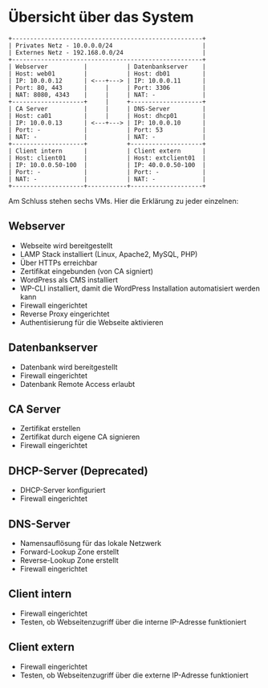 # Übersicht über das System

```
+-----------------------------------------------------+
| Privates Netz - 10.0.0.0/24                         |
| Externes Netz - 192.168.0.0/24                      |
+-----------------------------------------------------+
| Webserver          |           | Datenbankserver    |
| Host: web01        |           | Host: db01         |
| IP: 10.0.0.12      | <---+---> | IP: 10.0.0.11      |
| Port: 80, 443      |     |     | Port: 3306         |
| NAT: 8080, 4343    |     |     | NAT: -             |
+--------------------+     |     +--------------------+
| CA Server          |     |     | DNS-Server         |
| Host: ca01         |     |     | Host: dhcp01       |
| IP: 10.0.0.13      | <---+---> | IP: 10.0.0.10      |
| Port: -            |           | Port: 53           |
| NAT: -             |           | NAT: -             |
+--------------------+           +--------------------+
| Client intern      |           | Client extern      |
| Host: client01     |           | Host: extclient01  |
| IP: 10.0.0.50-100  |           | IP: 40.0.0.50-100  |
| Port: -            |           | Port: -            |
| NAT: -             |           | NAT: -             |
+--------------------+-----------+--------------------+
```

Am Schluss stehen sechs VMs. Hier die Erklärung zu jeder einzelnen:

## Webserver
- Webseite wird bereitgestellt
- LAMP Stack installiert (Linux, Apache2, MySQL, PHP)
- Über HTTPs erreichbar
- Zertifikat eingebunden (von CA signiert)
- WordPress als CMS installiert
- WP-CLI installiert, damit die WordPress Installation automatisiert werden kann
- Firewall eingerichtet
- Reverse Proxy eingerichtet
- Authentisierung für die Webseite aktivieren

## Datenbankserver
- Datenbank wird bereitgestellt
- Firewall eingerichtet
- Datenbank Remote Access erlaubt

## CA Server
- Zertifikat erstellen
- Zertifikat durch eigene CA signieren
- Firewall eingerichtet

## DHCP-Server (Deprecated)
- DHCP-Server konfiguriert
- Firewall eingerichtet

## DNS-Server
- Namensauflösung für das lokale Netzwerk
- Forward-Lookup Zone erstellt
- Reverse-Lookup Zone erstellt
- Firewall eingerichtet

## Client intern
- Firewall eingerichtet
- Testen, ob Webseitenzugriff über die interne IP-Adresse funktioniert

## Client extern
- Firewall eingerichtet
- Testen, ob Webseitenzugriff über die externe IP-Adresse funktioniert